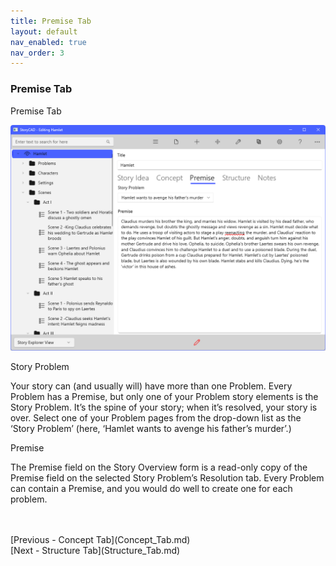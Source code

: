 ```yaml
---
title: Premise Tab
layout: default
nav_enabled: true
nav_order: 3
---
```

### Premise Tab ###
Premise Tab

![](Overview-Premise.png)


Story Problem

Your story can (and usually will) have more than one Problem. Every Problem has a Premise, but only one of your Problem story elements is the Story Problem. It’s the spine of your story; when it’s resolved, your story is over. Select one of your  Problem pages from the drop-down list as the ‘Story Problem’ (here, ‘Hamlet wants to avenge his father’s murder’.)

Premise

The Premise field on the Story Overview form is a read-only copy of the Premise field on the selected Story Problem’s Resolution tab.  Every Problem can contain a Premise, and you would do well to create one for each problem.


 <br/>
 <br/>
[Previous - Concept Tab](Concept_Tab.md) <br/>
[Next - Structure Tab](Structure_Tab.md) <br/>
